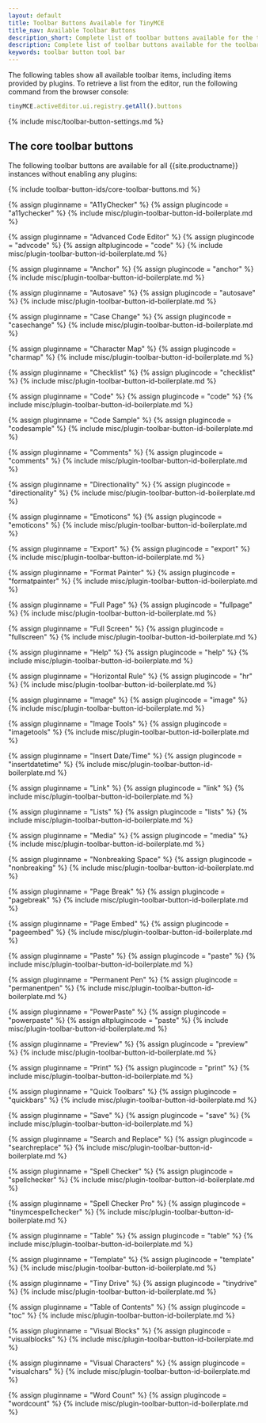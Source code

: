 ```yaml
---
layout: default
title: Toolbar Buttons Available for TinyMCE
title_nav: Available Toolbar Buttons
description_short: Complete list of toolbar buttons available for the toolbar and quick toolbars.
description: Complete list of toolbar buttons available for the toolbar and quick toolbars.
keywords: toolbar button tool bar
---
```


The following tables show all available toolbar items, including items provided by plugins. To retrieve a list from the editor, run the following command from the browser console:

```js
tinyMCE.activeEditor.ui.registry.getAll().buttons
```

{% include misc/toolbar-button-settings.md %}

## The core toolbar buttons

The following toolbar buttons are available for all {{site.productname}} instances without enabling any plugins:

{% include toolbar-button-ids/core-toolbar-buttons.md %}

{% assign pluginname = "A11yChecker" %}
{% assign plugincode = "a11ychecker" %}
{% include misc/plugin-toolbar-button-id-boilerplate.md %}

{% assign pluginname = "Advanced Code Editor" %}
{% assign plugincode = "advcode" %}
{% assign altplugincode = "code" %}
{% include misc/plugin-toolbar-button-id-boilerplate.md %}

{% assign pluginname = "Anchor" %}
{% assign plugincode = "anchor" %}
{% include misc/plugin-toolbar-button-id-boilerplate.md %}

{% assign pluginname = "Autosave" %}
{% assign plugincode = "autosave" %}
{% include misc/plugin-toolbar-button-id-boilerplate.md %}

{% assign pluginname = "Case Change" %}
{% assign plugincode = "casechange" %}
{% include misc/plugin-toolbar-button-id-boilerplate.md %}

{% assign pluginname = "Character Map" %}
{% assign plugincode = "charmap" %}
{% include misc/plugin-toolbar-button-id-boilerplate.md %}

{% assign pluginname = "Checklist" %}
{% assign plugincode = "checklist" %}
{% include misc/plugin-toolbar-button-id-boilerplate.md %}

{% assign pluginname = "Code" %}
{% assign plugincode = "code" %}
{% include misc/plugin-toolbar-button-id-boilerplate.md %}

{% assign pluginname = "Code Sample" %}
{% assign plugincode = "codesample" %}
{% include misc/plugin-toolbar-button-id-boilerplate.md %}

{% assign pluginname = "Comments" %}
{% assign plugincode = "comments" %}
{% include misc/plugin-toolbar-button-id-boilerplate.md %}

{% assign pluginname = "Directionality" %}
{% assign plugincode = "directionality" %}
{% include misc/plugin-toolbar-button-id-boilerplate.md %}

{% assign pluginname = "Emoticons" %}
{% assign plugincode = "emoticons" %}
{% include misc/plugin-toolbar-button-id-boilerplate.md %}

{% assign pluginname = "Export" %}
{% assign plugincode = "export" %}
{% include misc/plugin-toolbar-button-id-boilerplate.md %}

{% assign pluginname = "Format Painter" %}
{% assign plugincode = "formatpainter" %}
{% include misc/plugin-toolbar-button-id-boilerplate.md %}

{% assign pluginname = "Full Page" %}
{% assign plugincode = "fullpage" %}
{% include misc/plugin-toolbar-button-id-boilerplate.md %}

{% assign pluginname = "Full Screen" %}
{% assign plugincode = "fullscreen" %}
{% include misc/plugin-toolbar-button-id-boilerplate.md %}

{% assign pluginname = "Help" %}
{% assign plugincode = "help" %}
{% include misc/plugin-toolbar-button-id-boilerplate.md %}

{% assign pluginname = "Horizontal Rule" %}
{% assign plugincode = "hr" %}
{% include misc/plugin-toolbar-button-id-boilerplate.md %}

{% assign pluginname = "Image" %}
{% assign plugincode = "image" %}
{% include misc/plugin-toolbar-button-id-boilerplate.md %}

{% assign pluginname = "Image Tools" %}
{% assign plugincode = "imagetools" %}
{% include misc/plugin-toolbar-button-id-boilerplate.md %}

{% assign pluginname = "Insert Date/Time" %}
{% assign plugincode = "insertdatetime" %}
{% include misc/plugin-toolbar-button-id-boilerplate.md %}

{% assign pluginname = "Link" %}
{% assign plugincode = "link" %}
{% include misc/plugin-toolbar-button-id-boilerplate.md %}

{% assign pluginname = "Lists" %}
{% assign plugincode = "lists" %}
{% include misc/plugin-toolbar-button-id-boilerplate.md %}

{% assign pluginname = "Media" %}
{% assign plugincode = "media" %}
{% include misc/plugin-toolbar-button-id-boilerplate.md %}

{% assign pluginname = "Nonbreaking Space" %}
{% assign plugincode = "nonbreaking" %}
{% include misc/plugin-toolbar-button-id-boilerplate.md %}

{% assign pluginname = "Page Break" %}
{% assign plugincode = "pagebreak" %}
{% include misc/plugin-toolbar-button-id-boilerplate.md %}

{% assign pluginname = "Page Embed" %}
{% assign plugincode = "pageembed" %}
{% include misc/plugin-toolbar-button-id-boilerplate.md %}

{% assign pluginname = "Paste" %}
{% assign plugincode = "paste" %}
{% include misc/plugin-toolbar-button-id-boilerplate.md %}

{% assign pluginname = "Permanent Pen" %}
{% assign plugincode = "permanentpen" %}
{% include misc/plugin-toolbar-button-id-boilerplate.md %}

{% assign pluginname = "PowerPaste" %}
{% assign plugincode = "powerpaste" %}
{% assign altplugincode = "paste" %}
{% include misc/plugin-toolbar-button-id-boilerplate.md %}

{% assign pluginname = "Preview" %}
{% assign plugincode = "preview" %}
{% include misc/plugin-toolbar-button-id-boilerplate.md %}

{% assign pluginname = "Print" %}
{% assign plugincode = "print" %}
{% include misc/plugin-toolbar-button-id-boilerplate.md %}

{% assign pluginname = "Quick Toolbars" %}
{% assign plugincode = "quickbars" %}
{% include misc/plugin-toolbar-button-id-boilerplate.md %}

{% assign pluginname = "Save" %}
{% assign plugincode = "save" %}
{% include misc/plugin-toolbar-button-id-boilerplate.md %}

{% assign pluginname = "Search and Replace" %}
{% assign plugincode = "searchreplace" %}
{% include misc/plugin-toolbar-button-id-boilerplate.md %}

{% assign pluginname = "Spell Checker" %}
{% assign plugincode = "spellchecker" %}
{% include misc/plugin-toolbar-button-id-boilerplate.md %}

{% assign pluginname = "Spell Checker Pro" %}
{% assign plugincode = "tinymcespellchecker" %}
{% include misc/plugin-toolbar-button-id-boilerplate.md %}

{% assign pluginname = "Table" %}
{% assign plugincode = "table" %}
{% include misc/plugin-toolbar-button-id-boilerplate.md %}

{% assign pluginname = "Template" %}
{% assign plugincode = "template" %}
{% include misc/plugin-toolbar-button-id-boilerplate.md %}

{% assign pluginname = "Tiny Drive" %}
{% assign plugincode = "tinydrive" %}
{% include misc/plugin-toolbar-button-id-boilerplate.md %}

{% assign pluginname = "Table of Contents" %}
{% assign plugincode = "toc" %}
{% include misc/plugin-toolbar-button-id-boilerplate.md %}

{% assign pluginname = "Visual Blocks" %}
{% assign plugincode = "visualblocks" %}
{% include misc/plugin-toolbar-button-id-boilerplate.md %}

{% assign pluginname = "Visual Characters" %}
{% assign plugincode = "visualchars" %}
{% include misc/plugin-toolbar-button-id-boilerplate.md %}

{% assign pluginname = "Word Count" %}
{% assign plugincode = "wordcount" %}
{% include misc/plugin-toolbar-button-id-boilerplate.md %}